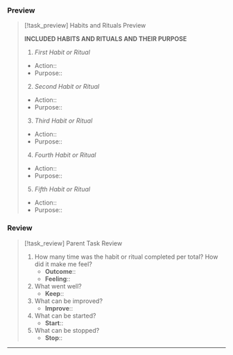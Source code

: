 ### Preview

> [!task_preview] Habits and Rituals Preview  
> 
> **INCLUDED HABITS AND RITUALS AND THEIR PURPOSE**  
> 
> 1. *First Habit or Ritual*
> 	- Action::
> 	- Purpose::
> 2. *Second Habit or Ritual*
> 	- Action::
> 	- Purpose::
> 3. *Third Habit or Ritual*
> 	- Action::
> 	- Purpose::
> 4. *Fourth Habit or Ritual*
> 	- Action::
> 	- Purpose::
> 5. *Fifth Habit or Ritual*
> 	- Action::
> 	- Purpose::

### Review

> [!task_review] Parent Task Review
> 
> 1. How many time was the habit or ritual completed per total? How did it make me feel?
>     - **Outcome**::
>     - **Feeling**::
> 2. What went well?
>     - **Keep**::
> 3. What can be improved?
>     - **Improve**::
> 4. What can be started?
>     - **Start**::
> 5. What can be stopped?
>     - **Stop**::

---
